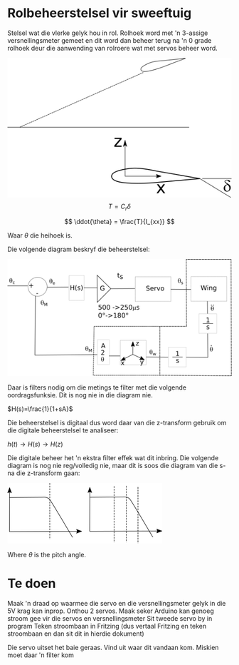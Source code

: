 # Rolbeheerstelsel vir sweeftuig

Stelsel wat die vlerke gelyk hou in rol.  Rolhoek word met 'n 3-assige versnellingsmeter gemeet en dit word dan beheer terug na 'n 0 grade rolhoek deur die aanwending van rolroere wat met servos beheer word.





![AirfoilGlideAngle](Prente\AirfoilGlideAngle.png)
$$
T = C_r \delta
$$

$$
\ddot{\theta} = \frac{T}{I_{xx}}
$$

Waar $\theta$ die heihoek is.

Die volgende diagram beskryf die beheerstelsel:

![ControlLoopRoll](Prente\ControlLoopRoll.png)

Daar is filters nodig om die metings te filter met die volgende oordragsfunksie.  Dit is nog nie in die diagram nie.

$H(s)=\frac{1}{1+sA}$

Die beheerstelsel is digitaal dus word daar van die z-transform gebruik om die digitale beheerstelsel te analiseer:

$h(t) \rightarrow H(s) \rightarrow H(z)$

Die digitale beheer het 'n ekstra filter effek wat dit inbring.  Die volgende diagram is nog nie reg/volledig nie, maar dit is soos die diagram van die s- na die z-transform gaan:

![FilterEffek](Prente\FilterEffek.png)

Where $\theta$ is the pitch angle.




# Te doen

Maak 'n draad op waarmee die servo en die versnellingsmeter gelyk in die 5V krag kan inprop.  Onthou 2 servos.
Maak seker Arduino kan genoeg stroom gee vir die servos en versnellingsmeter
Sit tweede servo by in program
Teken stroombaan in Fritzing (dus vertaal Fritzing en teken stroombaan en dan sit dit in hierdie dokument)

Die servo uitset het baie geraas.  Vind uit waar dit vandaan kom.  Miskien moet daar 'n filter kom
